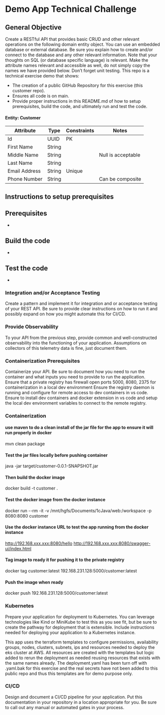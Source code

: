 # Demo App Technical Challenge
## General Objective
Create a RESTful API that provides basic CRUD and other relevant operations on the following domain entity object. You can use an embedded database or external database. Be sure you explain how to create and/or connect to the database and any other relevant information. Note that your thoughts on SQL (or database specific language) is relevant. Make the attribute names relevant and accessible as well, do not simply copy the names we have provided below. Don’t forget unit testing. This repo is a technical exercise demo that shows:
- The creation of a public GitHub Repository for this exercise (this customer repo).
- Ensures all code is on main.
- Provide proper instructions in this README.md of how to setup prerequisites, build the code, and ultimately run and test the code.

#### Entity: Customer
| Attribute     | Type   | Constraints | Notes             |
|---------------|--------|-------------|-------------------|
| Id            | UUID   | PK          |                   |
| First Name    | String |             |                   |
| Middle Name   | String |             | Null is acceptable|
| Last Name     | String |             |                   |
| Email Address | String | Unique      |                   |
| Phone Number  | String |             | Can be composite  |

## Instructions to setup prerequisites


## Prerequisites
- 

## Build the code
- 

## Test the code
- 

### Integration and/or Acceptance Testing
Create a pattern and implement it for integration and or acceptance testing of your REST API. Be sure to provide clear instructions on how to run it and possibly expand on how you might automate this for CI/CD.

### Provide Observability
To your API from the previous step, provide common and well-constructed observability into the functioning of your application. Assumptions on collectors of this telemetry data is fine, just document them.

### Containerization Prerequisites
Containerize your API. Be sure to document how you need to run the container and what inputs you need to provide to run the application.
Ensure that a private registry has firewall open ports 5000, 8080, 2375 for containerization in a local dev environment
Ensure the registry daemon is running and configure for remote access to dev containers in vs code.
Ensure to install dev containers and docker extension in vs code and setup the local dev environment variables to connect to the remote registry.

### Containerization
#### use maven to do a clean install of the jar file for the app to ensure it will run properly in docker
mvn clean package 
#### Test the jar files locally before pushing container
java -jar target/customer-0.0.1-SNAPSHOT.jar
#### Then build the docker image
docker build -t customer .
#### Test the docker image from the docker instance 
docker run --rm -it -v /mnt/hgfs/Documents/1cJava/web:/workspace -p 8080:8080 customer 
#### Use the docker instance URL to test the app running from the docker instance
http://192.168.xxx.xxx:8080/hello http://192.168.xxx.xxx:8080/swagger-ui/index.html

#### Tag image to ready it for pushing it to the private registry
docker tag customer:latest 192.168.231.128:5000/customer:latest    
#### Push the image when ready
docker push 192.168.231.128:5000/customer:latest

### Kubernetes
Prepare your application for deployment to Kubernetes. You can leverage technologies like Kind or MiniKube to test this as you see fit, but be sure to create the pathway for deployment that is extensible. Include instructions needed for deploying your application to a Kubernetes instance.

This app uses the terraform templates to configure permissions, availability groups, nodes, clusters, subnets, ips and resources needed to deploy the eks cluster at AWS. All resources are created with the templates but logic added to rerun the deployment as needed reusing resources that exists with the same names already. The deployment.yaml has been turn off with .yaml.bak for this exercise and the real secrets have not been added to this public repo and thus this templates are for demo purpose only.

### CI/CD
Design and document a CI/CD pipeline for your application. Put this documentation in your repository in a location appropriate for you. Be sure to call out any manual or automated gates in your process.
